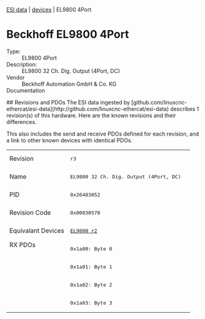 <div class="nav"><a href="/esi-data">ESI data</a> | <a href="/esi-data/devices">devices</a> | EL9800 4Port</div>

#  Beckhoff EL9800 4Port

<dl>
  <dt>Type:</dt><dd>EL9800 4Port</dd>
  <dt>Description:</dt><dd>EL9800 32 Ch. Dig. Output (4Port, DC)</dd>
  <dt>Vendor</dt><dd>Beckhoff Automation GmbH & Co. KG</dd>
  <dt>Documentation</dt><dd><a href=""></a></dd>
</dl>
## Revisions and PDOs
The ESI data ingested by [github.com/linuxcnc-ethercat/esi-data](http://github.com/linuxcnc-ethercat/esi-data) describes 1 revision(s) of this hardware.  Here are the known revisions and their differences.

This also includes the send and receive PDOs defined for each revision, and a link to other known devices with identical PDOs.

<table>
<tr >
<td class="first">Revision</td>
<td ><pre>r3</pre></td>
</tr>
<tr >
<td class="first">Name</td>
<td ><pre>EL9800 32 Ch. Dig. Output (4Port, DC)</pre></td>
</tr>
<tr >
<td class="first">PID</td>
<td ><pre>0x26483052</pre></td>
</tr>
<tr >
<td class="first">Revision Code</td>
<td ><pre>0x00030578</pre></td>
</tr>
<tr >
<td class="first">Equivalant Devices</td>
<td ><pre><a href="EL9800">EL9800 r2</a></pre></td>
</tr>
<tr class="rxpdo pdosection">
<td class="first" rowspan=4 valign=top>RX PDOs</td>
<td><pre>0x1a00: Byte 0</pre></td>
<td></td>
</tr>
<tr class="rxpdo pdosection">
<td ><pre>0x1a01: Byte 1</pre></td>
</tr>
<tr class="rxpdo pdosection">
<td ><pre>0x1a02: Byte 2</pre></td>
</tr>
<tr class="rxpdo pdosection">
<td ><pre>0x1a03: Byte 3</pre></td>
</tr>
</table>
